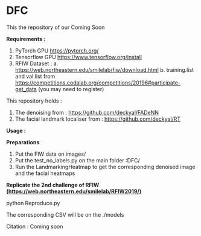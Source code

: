 # DFC
This the repository of our Coming Soon

<b>Requirements : </b>
1. PyTorch GPU  https://pytorch.org/
2. Tensorflow GPU https://www.tensorflow.org/install
3. RFIW Dataset :
  a. https://web.northeastern.edu/smilelab/fiw/download.html 
  b. training.list and val.list from https://competitions.codalab.org/competitions/20196#participate-get_data (you may need to register)
  
This repository holds : 
1. The denoising from : https://github.com/deckyal/FADeNN
2. The facial landmark localiser from : https://github.com/deckyal/RT

<b>Usage : </b>

<b>Preparations</b>

1. Put the FIW data on images/
2. Put the test_no_labels.py on the main folder :DFC/
3. Run the LandmarkingHeatmap to get the corresponding denoised image and the facial heatmaps

<b>Replicate the 2nd challenge of RFIW (https://web.northeastern.edu/smilelab/RFIW2019/) </b>
  
python Reproduce.py 

The corresponding CSV will be on the ./models
  
Citation : 
Coming soon

